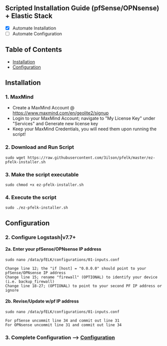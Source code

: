 ## Scripted Installation Guide (pfSense/OPNsense) + Elastic Stack 
- [x] Automate Installation
- [ ] Automate Configuration 

## Table of Contents
- [Installation](#installation)
- [Configuration](#configuration)

## Installation

### 1. MaxMind
- Create a MaxMind Account @ https://www.maxmind.com/en/geolite2/signup
- Login to your MaxMind Account; navigate to "My License Key" under "Services" and Generate new license key
- Keep your MaxMind Credentials, you will need them upon running the script!

### 2. Download and Run Script
```
sudo wget https://raw.githubusercontent.com/3ilson/pfelk/master/ez-pfelk-installer.sh
```
### 3. Make the script executable 
```
sudo chmod +x ez-pfelk-installer.sh
```
### 4. Execute the script 
```
sudo ./ez-pfelk-installer.sh
```

## Configuration 

### 2. Configure Logstash|v7.7+
#### 2a. Enter your pfSense/OPNsense IP address 
`sudo nano /data/pfELK/configurations/01-inputs.conf`
```
Change line 12; the "if [host] = "0.0.0.0" should point to your pfSense/OPNsense IP address
Change line 15; rename "firewall" (OPTIONAL) to identify your device (i.e. backup_firewall)
Change line 18-27; (OPTIONAL) to point to your second PF IP address or ignore
```
#### 2b. Revise/Update w/pf IP address 
`sudo nano /data/pfELK/configurations/01-inputs.conf`
```
For pfSense uncommit line 34 and commit out line 31
For OPNsense uncommit line 31 and commit out line 34
```

### 3. Complete Configuration --> [Configuration](configuration.md)
